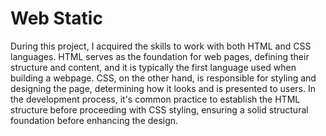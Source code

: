 # Web Static
During this project, I acquired the skills to work with both HTML and CSS languages.
HTML serves as the foundation for web pages, defining their structure and content,
and it is typically the first language used when building a webpage.
CSS, on the other hand, is responsible for styling and designing the page, determining
how it looks and is presented to users. In the development process, it's common practice
to establish the HTML structure before proceeding with CSS styling, ensuring a solid structural
foundation before enhancing the design.
